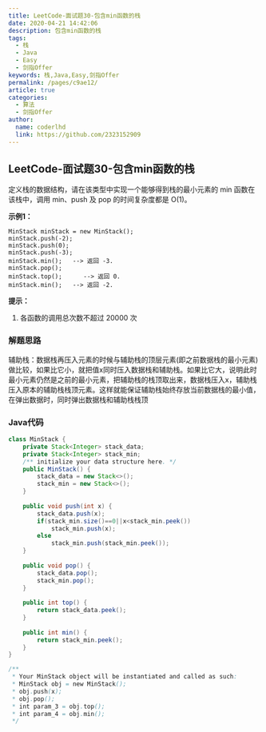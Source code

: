 ```yaml
---
title: LeetCode-面试题30-包含min函数的栈
date: 2020-04-21 14:42:06
description: 包含min函数的栈
tags: 
  - 栈
  - Java
  - Easy
  - 剑指Offer
keywords: 栈,Java,Easy,剑指Offer
permalink: /pages/c9ae12/
article: true
categories: 
  - 算法
  - 剑指Offer
author: 
  name: coderlhd
  link: https://github.com/2323152909
---
```


## LeetCode-面试题30-包含min函数的栈

定义栈的数据结构，请在该类型中实现一个能够得到栈的最小元素的 min 函数在该栈中，调用 min、push 及 pop 的时间复杂度都是 O(1)。

 <!--more-->

**示例1：**

```
MinStack minStack = new MinStack();
minStack.push(-2);
minStack.push(0);
minStack.push(-3);
minStack.min();   --> 返回 -3.
minStack.pop();
minStack.top();      --> 返回 0.
minStack.min();   --> 返回 -2.
```

**提示：**

1. 各函数的调用总次数不超过 20000 次

### 解题思路

辅助栈：数据栈再压入元素的时候与辅助栈的顶层元素(即之前数据栈的最小元素)做比较，如果比它小，就把值x同时压入数据栈和辅助栈。如果比它大，说明此时最小元素仍然是之前的最小元素，把辅助栈的栈顶取出来，数据栈压入x，辅助栈压入原本的辅助栈栈顶元素。这样就能保证辅助栈始终存放当前数据栈的最小值，在弹出数据时，同时弹出数据栈和辅助栈栈顶

### Java代码

```java
class MinStack {
    private Stack<Integer> stack_data;
    private Stack<Integer> stack_min;
    /** initialize your data structure here. */
    public MinStack() {
        stack_data = new Stack<>();
        stack_min = new Stack<>();
    }
    
    public void push(int x) {
        stack_data.push(x);
        if(stack_min.size()==0||x<stack_min.peek())
            stack_min.push(x);
        else
            stack_min.push(stack_min.peek());
    }
    
    public void pop() {
        stack_data.pop();
        stack_min.pop();
    }
    
    public int top() {
        return stack_data.peek();
    }
    
    public int min() {
        return stack_min.peek();
    }
}

/**
 * Your MinStack object will be instantiated and called as such:
 * MinStack obj = new MinStack();
 * obj.push(x);
 * obj.pop();
 * int param_3 = obj.top();
 * int param_4 = obj.min();
 */
```
